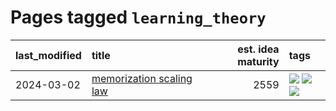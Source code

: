 # Pages tagged `learning_theory`

|last_modified|title|est. idea maturity|tags
|:---|:---|---:|:---|
|2024-03-02|[memorization scaling law](../memorization_scaling_law.md)|2559|[![](https://img.shields.io/badge/tag-experimental-7c795e)](../tags/experimental.md) [![](https://img.shields.io/badge/tag-learning_theory-f59257)](../tags/learning_theory.md) [![](https://img.shields.io/badge/tag-scaling-467a7)](../tags/scaling.md)|